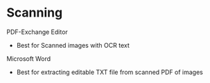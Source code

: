 # Scanning

PDF-Exchange Editor
* Best for Scanned images with OCR text

Microsoft Word
* Best for extracting editable TXT file from scanned PDF of images
